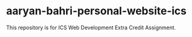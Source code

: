 # aaryan-bahri-personal-website-ics
This repository is for ICS Web Development Extra Credit Assignment. 
